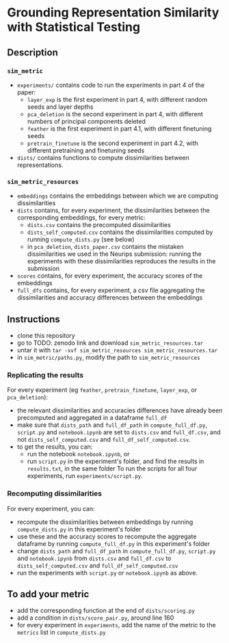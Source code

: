 # Grounding Representation Similarity with Statistical Testing

## Description

### `sim_metric`

* `experiments/` contains code to run the experiments in part 4 of the paper:
    - `layer_exp` is the first experiment in part 4, with different random seeds and layer depths
    - `pca_deletion` is the second experiment in part 4, with different numbers of principal components deleted
    - `feather` is the first experiment in part 4.1, with different finetuning seeds
    - `pretrain_finetune` is the second experiment in part 4.2, with different pretraining and finetuning seeds
* `dists/` contains functions to compute dissimilarities between representations.

### `sim_metric_resources`

* `embeddings` contains the embeddings between which we are computing dissimilarities
* `dists` contains, for every experiment, the dissimilarities between the corresponding embeddings, for every metric:
    - `dists.csv` contains the precomputed dissimilarities
    - `dists_self_computed.csv` contains the dissimilarities computed by running `compute_dists.py` (see below)
    - in `pca_deletion`, `dists_paper.csv` contains the mistaken dissimilarities we used in the Neurips submission: running the experiments with these dissimilarities reproduces the results in the submission
* `scores` contains, for every experiment, the accuracy scores of the embeddings
* `full_dfs` contains, for every experiment, a csv file aggregating the dissimilarities and accuracy differences between the embeddings


## Instructions

* clone this repository
* go to TODO: zenodo link and download `sim_metric_resources.tar`
* untar it with `tar -xvf sim_metric_resources sim_metric_resources.tar`
* in `sim_metric/paths.py`, modify the path to `sim_metric_resources`

### Replicating the results

For every experiment (eg `feather`, `pretrain_finetune`, `layer_exp`, or `pca_deletion`):
* the relevant dissimilarities and accuracies differences have already been precomputed and aggregated in a dataframe `full_df`
* make sure that `dists_path` and `full_df_path` in `compute_full_df.py`, `script.py` and `notebook.ipynb` are set to `dists.csv` and `full_df.csv`, and not `dists_self_computed.csv` and `full_df_self_computed.csv`.
* to get the results, you can:
    - run the notebook `notebook.ipynb`, or
    - run `script.py` in the experiment's folder, and find the results in `results.txt`, in the same folder
To run the scripts for all four experiments, run `experiments/script.py`.

### Recomputing dissimilarities

For every experiment, you can:
* recompute the dissimilarities between embeddings by running `compute_dists.py` in this experiment's folder
* use these and the accuracy scores to recompute the aggregate dataframe by running `compute_full_df.py` in this experiment's folder
* change `dists_path` and `full_df_path` in `compute_full_df.py`, `script.py` and `notebook.ipynb` from `dists.csv` and `full_df.csv` to `dists_self_computed.csv` and `full_df_self_computed.csv`
* run the experiments with `script.py` or `notebook.ipynb` as above.

## To add your metric
* add the corresponding function at the end of `dists/scoring.py`
* add a condition in `dists/score_pair.py`, around line 160
* for every experiment in `experiments`, add the name of the metric to the `metrics` list in `compute_dists.py`